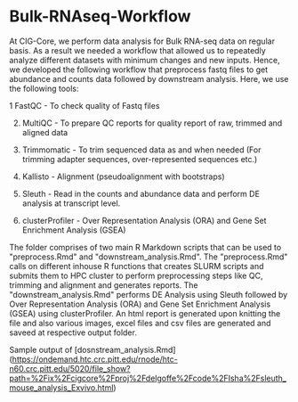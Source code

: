 # Bulk-RNAseq-Workflow

At CIG-Core, we perform data analysis for Bulk RNA-seq data on regular basis. As a result we needed a workflow that
allowed us to repeatedly analyze different datasets with minimum changes and new inputs. Hence, we developed the following
workflow that preprocess fastq files to get abundance and counts data followed by downstream analysis. Here, we use the
following tools:

1 FastQC - To check quality of Fastq files

2. MultiQC - To prepare QC reports for quality report of raw, trimmed and aligned data

3. Trimmomatic - To trim sequenced data as and when needed (For trimming adapter sequences, over-represented sequences etc.)

4. Kallisto - Alignment (pseudoalignment with bootstraps)

5. Sleuth - Read in the counts and abundance data and perform DE analysis at transcript level.

6. clusterProfiler - Over Representation Analysis (ORA) and Gene Set Enrichment Analysis (GSEA)

The folder comprises of two main R Markdown scripts that can be used to "preprocess.Rmd" and "downstream_analysis.Rmd".
The "preprocess.Rmd" calls on different inhouse R functions that creates SLURM scripts and submits them to HPC cluster to 
perform preprocessing steps like QC, trimming and alignment and generates reports.
The "downstream_analysis.Rmd" performs DE Analysis using Sleuth followed by Over Representation Analysis (ORA) and Gene Set 
Enrichment Analysis (GSEA) using clusterProfiler. An html report is generated upon knitting the file and also various images, 
excel files and csv files are generated and saveed at respective output folder.

Sample output of [dosnstream_analysis.Rmd] (https://ondemand.htc.crc.pitt.edu/rnode/htc-n60.crc.pitt.edu/5020/file_show?path=%2Fix%2Fcigcore%2Fproj%2Fdelgoffe%2Fcode%2FIsha%2Fsleuth_mouse_analysis_Exvivo.html)
